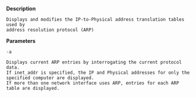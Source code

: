 **Description**

    Displays and modifies the IP-to-Physical address translation tables used by
    address resolution protocol (ARP)


**Parameters**

    -a
	
    Displays current ARP entries by interrogating the current protocol data.  
    If inet_addr is specified, the IP and Physical addresses for only the specified computer are displayed.  
    If more than one network interface uses ARP, entries for each ARP table are displayed.
